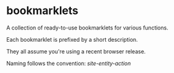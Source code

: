 # bookmarklets

A collection of ready-to-use bookmarklets for various functions.

Each bookmarklet is prefixed by a short description.

They all assume you're using a recent browser release.

Naming follows the convention: *site-entity-action*
